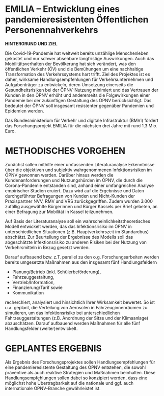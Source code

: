 # EMILIA – Entwicklung eines pandemieresistenten Öffentlichen Personennahverkehrs 

**HINTERGRUND UND ZIEL**

Die Covid-19-Pandemie hat weltweit bereits unzählige Menschenleben gekostet und nur schwer absehbare langfristige Auswirkungen. Auch das Mobilitätsverhalten der Bevölkerung hat sich verändert, was den öffentlichen Verkehr (ÖV) und die Bemühungen um eine nachhaltige Transformation des Verkehrssystems hart trifft. Ziel des Projektes ist es daher, wirksame Handlungsempfehlungen für Verkehrsunternehmen und Aufgabenträger zu entwickeln, deren Umsetzung einerseits die Gesundheitsrisiken bei der ÖPNV-Nutzung minimiert und das Vertrauen der Kunden in den ÖPNV erhöht und andererseits die Folgewirkungen einer Pandemie bei der zukünftigen Gestaltung des ÖPNV berücksichtigt. Das bedeutet der ÖPNV soll insgesamt resistenter gegenüber Pandemien und Epidemien werden.

Das Bundesministerium für Verkehr und digitale Infrastruktur (BMVI) fördert das Forschungsprojekt EMILIA für die nächsten drei Jahre mit rund 1,3 Mio. Euro.

# METHODISCHES VORGEHEN

Zunächst sollen mithilfe einer umfassenden Literaturanalyse Erkenntnisse über die objektiven und subjektiv wahrgenommenen Infektionsrisiken im ÖPNV gewonnen werden. Darüber hinaus werden die Kundenanforderungen und Nutzungshürden im ÖPNV, die durch die Corona-Pandemie entstanden sind, anhand einer umfangreichen Analyse empirischer Studien eruiert. Dazu wird auf die Ergebnisse und Daten durchgeführter Befragungen von Kunden und Nicht-Kunden der Praxispartner NVV, RMV und VRS zurückgegriffen. Zudem wurden 3.000 zufällig ausgewählte Bürgerinnen und Bürger Kassels per Brief gebeten, an einer Befragung zur Mobilität in Kassel teilzunehmen.

Auf Basis der Literaturanalyse soll ein wahrscheinlichkeitstheoretisches Modell entwickelt werden, das das Infektionsrisiko im ÖPNV in unterschiedlichen Situationen (z.B. Hauptverkehrszeit im Standardbus) abschätzt. Zur Beurteilung der Ergebnisse des Modells soll das abgeschätzte Infektionsrisiko zu anderen Risiken bei der Nutzung von Verkehrsmitteln in Bezug gesetzt werden.

Darauf aufbauend bzw. z.T. parallel zu den o.g. Forschungsarbeiten werden bereits umgesetzte Maßnahmen aus den insgesamt fünf Handlungsfeldern

- Planung/Betrieb (inkl. Schülerbeförderung),
- Fahrzeuggestaltung,
- Vertrieb/Information,
- Finanzierung/Tarif sowie
- Kommunikation

recherchiert, analysiert und hinsichtlich Ihrer Wirksamkeit bewertet. So ist u.a. geplant, die Verteilung von Aerosolen in Fahrzeuginnenräumen zu simulieren, um das Infektionsrisiko bei unterschiedlichen Fahrzeuggestaltungen (z.B. Anordnung der Sitze und der Klimaanlage) abzuschätzen. Darauf aufbauend werden Maßnahmen für alle fünf Handlungsfelder (weiter)entwickelt.

# GEPLANTES ERGEBNIS

Als Ergebnis des Forschungsprojektes sollen Handlungsempfehlungen für eine pandemieresistente Gestaltung des ÖPNV entstehen, die sowohl präventive als auch reaktive Strategien und Maßnahmen beinhalten. Diese Handlungsempfehlungen sollen dabei so konzipiert werden, dass eine möglichst hohe Übertragbarkeit auf die nationale und ggf. auch internationale ÖPNV-Branche gewährleistet ist.
